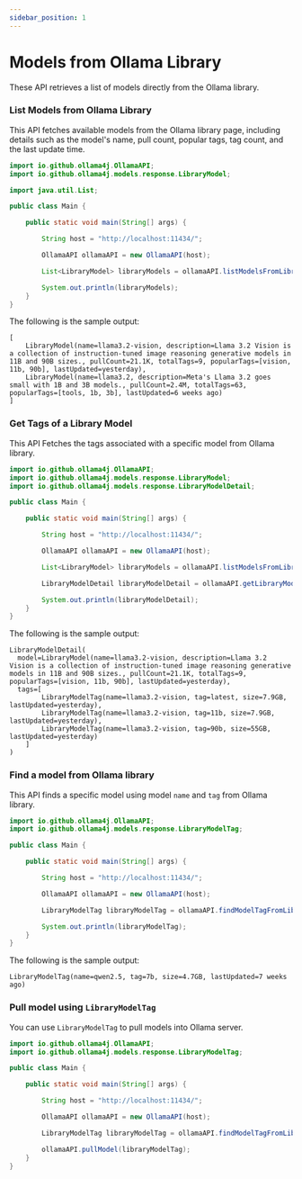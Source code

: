 ```yaml
---
sidebar_position: 1
---
```


# Models from Ollama Library

These API retrieves a list of models directly from the Ollama library.

### List Models from Ollama Library

This API fetches available models from the Ollama library page, including details such as the model's name, pull count,
popular tags, tag count, and the last update time.

```java title="ListLibraryModels.java"
import io.github.ollama4j.OllamaAPI;
import io.github.ollama4j.models.response.LibraryModel;

import java.util.List;

public class Main {

    public static void main(String[] args) {

        String host = "http://localhost:11434/";

        OllamaAPI ollamaAPI = new OllamaAPI(host);

        List<LibraryModel> libraryModels = ollamaAPI.listModelsFromLibrary();

        System.out.println(libraryModels);
    }
}
```

The following is the sample output:

```
[
    LibraryModel(name=llama3.2-vision, description=Llama 3.2 Vision is a collection of instruction-tuned image reasoning generative models in 11B and 90B sizes., pullCount=21.1K, totalTags=9, popularTags=[vision, 11b, 90b], lastUpdated=yesterday), 
    LibraryModel(name=llama3.2, description=Meta's Llama 3.2 goes small with 1B and 3B models., pullCount=2.4M, totalTags=63, popularTags=[tools, 1b, 3b], lastUpdated=6 weeks ago)
]
```

### Get Tags of a Library Model

This API Fetches the tags associated with a specific model from Ollama library.

```java title="GetLibraryModelTags.java"
import io.github.ollama4j.OllamaAPI;
import io.github.ollama4j.models.response.LibraryModel;
import io.github.ollama4j.models.response.LibraryModelDetail;

public class Main {

    public static void main(String[] args) {

        String host = "http://localhost:11434/";

        OllamaAPI ollamaAPI = new OllamaAPI(host);

        List<LibraryModel> libraryModels = ollamaAPI.listModelsFromLibrary();

        LibraryModelDetail libraryModelDetail = ollamaAPI.getLibraryModelDetails(libraryModels.get(0));

        System.out.println(libraryModelDetail);
    }
}
```

The following is the sample output:

```
LibraryModelDetail(
  model=LibraryModel(name=llama3.2-vision, description=Llama 3.2 Vision is a collection of instruction-tuned image reasoning generative models in 11B and 90B sizes., pullCount=21.1K, totalTags=9, popularTags=[vision, 11b, 90b], lastUpdated=yesterday), 
  tags=[
        LibraryModelTag(name=llama3.2-vision, tag=latest, size=7.9GB, lastUpdated=yesterday), 
        LibraryModelTag(name=llama3.2-vision, tag=11b, size=7.9GB, lastUpdated=yesterday), 
        LibraryModelTag(name=llama3.2-vision, tag=90b, size=55GB, lastUpdated=yesterday)
    ]
)
```

### Find a model from Ollama library

This API finds a specific model using model `name` and `tag` from Ollama library.

```java title="FindLibraryModel.java"
import io.github.ollama4j.OllamaAPI;
import io.github.ollama4j.models.response.LibraryModelTag;

public class Main {

    public static void main(String[] args) {

        String host = "http://localhost:11434/";

        OllamaAPI ollamaAPI = new OllamaAPI(host);

        LibraryModelTag libraryModelTag = ollamaAPI.findModelTagFromLibrary("qwen2.5", "7b");

        System.out.println(libraryModelTag);
    }
}
```

The following is the sample output:

```
LibraryModelTag(name=qwen2.5, tag=7b, size=4.7GB, lastUpdated=7 weeks ago)
```

### Pull model using `LibraryModelTag`

You can use `LibraryModelTag` to pull models into Ollama server.

```java title="PullLibraryModelTags.java"
import io.github.ollama4j.OllamaAPI;
import io.github.ollama4j.models.response.LibraryModelTag;

public class Main {

    public static void main(String[] args) {

        String host = "http://localhost:11434/";

        OllamaAPI ollamaAPI = new OllamaAPI(host);

        LibraryModelTag libraryModelTag = ollamaAPI.findModelTagFromLibrary("qwen2.5", "7b");

        ollamaAPI.pullModel(libraryModelTag);
    }
}
```